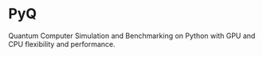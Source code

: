 # PyQ
Quantum Computer Simulation and Benchmarking on Python with GPU and CPU flexibility and performance.
